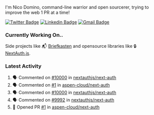 
I'm Nico Domino, command-line warrior and open sourcerer, trying to improve the web 1 PR at a time!

[![Twitter Badge](https://img.shields.io/badge/-@ndom91-1ca0f1?style=flat-square&labelColor=1ca0f1&logo=twitter&logoColor=white&link=https://twitter.com/ndom91)](https://twitter.com/ndom91) [![Linkedin Badge](https://img.shields.io/badge/-ndom91-blue?style=flat-square&logo=Linkedin&logoColor=white&link=https://www.linkedin.com/in/ndom91/)](https://www.linkedin.com/in/ndom91/) [![Gmail Badge](https://img.shields.io/badge/-yo@ndo.dev-c14438?style=flat-square&logo=mail.ru&logoColor=white&link=mailto:yo@ndo.dev)](mailto:yo@ndo.dev)

### Currently Working On..

Side projects like 📬 [Briefkasten](https://briefkastenhq.com) and opensource libraries like 🔒 [NextAuth.js](https://github.com/nextauthjs/next-auth).

<!--START_SECTION_PROFILE_VIEWS:readme-info-->
<!--END_SECTION_PROFILE_VIEWS:readme-info-->

<!--START_SECTION_DAILY_COMMIT:readme-info-->
<!--END_SECTION_DAILY_COMMIT:readme-info-->

<!--START_SECTION_WEEKLY_COMMIT:readme-info-->
<!--END_SECTION_WEEKLY_COMMIT:readme-info-->

### Latest Activity

<!--START_SECTION:activity-->
1. 🗣 Commented on [#10000](https://github.com/nextauthjs/next-auth/pull/10000#issuecomment-1949916958) in [nextauthjs/next-auth](https://github.com/nextauthjs/next-auth)
2. 🗣 Commented on [#1](https://github.com/aspen-cloud/next-auth/pull/1#issuecomment-1946703169) in [aspen-cloud/next-auth](https://github.com/aspen-cloud/next-auth)
3. 🗣 Commented on [#10000](https://github.com/nextauthjs/next-auth/pull/10000#issuecomment-1945807075) in [nextauthjs/next-auth](https://github.com/nextauthjs/next-auth)
4. 🗣 Commented on [#9992](https://github.com/nextauthjs/next-auth/issues/9992#issuecomment-1945741364) in [nextauthjs/next-auth](https://github.com/nextauthjs/next-auth)
5. 💪 Opened PR [#1](https://github.com/aspen-cloud/next-auth/pull/1) in [aspen-cloud/next-auth](https://github.com/aspen-cloud/next-auth)
<!--END_SECTION:activity-->
